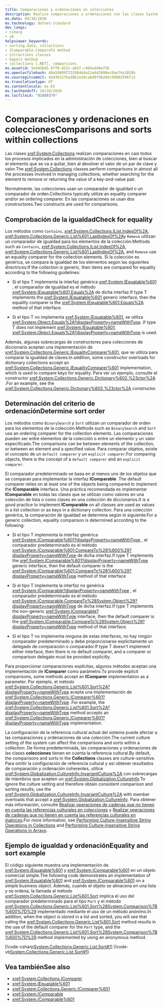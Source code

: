 ```yaml
---
title: Comparaciones y ordenaciones en colecciones
description: Realice comparaciones y ordenaciones con las clases System.Collections de .NET, que ayudan a buscar un elemento para quitar o devolver el valor de un par de clave y valor.
ms.date: 04/30/2020
ms.technology: dotnet-standard
dev_langs:
- csharp
- vb
helpviewer_keywords:
- sorting data, collections
- IComparable.CompareTo method
- Collections classes
- Equals method
- collections [.NET], comparisons
ms.assetid: 5e4d3b45-97f0-423c-a65f-c492ed40e73b
ms.openlocfilehash: 40a59809723298ddda21e642098ec8ae74a1828b
ms.sourcegitcommit: 4a938327bad8b2e20cabd0f46a9dc50882596f13
ms.translationtype: HT
ms.contentlocale: es-ES
ms.lasthandoff: 10/28/2020
ms.locfileid: "92889379"
---
```

# <a name="comparisons-and-sorts-within-collections"></a><span data-ttu-id="a498b-103">Comparaciones y ordenaciones en colecciones</span><span class="sxs-lookup"><span data-stu-id="a498b-103">Comparisons and sorts within collections</span></span>

<span data-ttu-id="a498b-104">Las clases <xref:System.Collections> realizan comparaciones en casi todos los procesos implicados en la administración de colecciones, bien al buscar el elemento que se va a quitar, bien al devolver el valor de un par de clave y valor.</span><span class="sxs-lookup"><span data-stu-id="a498b-104">The <xref:System.Collections> classes perform comparisons in almost all the processes involved in managing collections, whether searching for the element to remove or returning the value of a key-and-value pair.</span></span>

<span data-ttu-id="a498b-105">Normalmente, las colecciones usan un comparador de igualdad o un comparador de orden.</span><span class="sxs-lookup"><span data-stu-id="a498b-105">Collections typically utilize an equality comparer and/or an ordering comparer.</span></span> <span data-ttu-id="a498b-106">En las comparaciones se usan dos constructores.</span><span class="sxs-lookup"><span data-stu-id="a498b-106">Two constructs are used for comparisons.</span></span>

<a name="BKMK_Checkingforequality"></a>
## <a name="check-for-equality"></a><span data-ttu-id="a498b-107">Comprobación de la igualdad</span><span class="sxs-lookup"><span data-stu-id="a498b-107">Check for equality</span></span>

<span data-ttu-id="a498b-108">Los métodos como `Contains`, <xref:System.Collections.IList.IndexOf%2A>, <xref:System.Collections.Generic.List%601.LastIndexOf%2A>y `Remove` utilizan un comparador de igualdad para los elementos de la colección.</span><span class="sxs-lookup"><span data-stu-id="a498b-108">Methods such as `Contains`, <xref:System.Collections.IList.IndexOf%2A>, <xref:System.Collections.Generic.List%601.LastIndexOf%2A>, and `Remove` use an equality comparer for the collection elements.</span></span> <span data-ttu-id="a498b-109">Si la colección es genérica, se compara la igualdad de los elementos según las siguientes directrices:</span><span class="sxs-lookup"><span data-stu-id="a498b-109">If the collection is generic, then items are compared for equality according to the following guidelines:</span></span>

- <span data-ttu-id="a498b-110">Si el tipo T implementa la interfaz genérica <xref:System.IEquatable%601> , el comparador de igualdad es el método <xref:System.IEquatable%601.Equals%2A> de dicha interfaz.</span><span class="sxs-lookup"><span data-stu-id="a498b-110">If type T implements the <xref:System.IEquatable%601> generic interface, then the equality comparer is the <xref:System.IEquatable%601.Equals%2A> method of that interface.</span></span>

- <span data-ttu-id="a498b-111">Si el tipo T no implementa <xref:System.IEquatable%601>, se utiliza <xref:System.Object.Equals%2A?displayProperty=nameWithType> .</span><span class="sxs-lookup"><span data-stu-id="a498b-111">If type T does not implement <xref:System.IEquatable%601>, <xref:System.Object.Equals%2A?displayProperty=nameWithType> is used.</span></span>

<span data-ttu-id="a498b-112">Además, algunas sobrecargas de constructores para colecciones de diccionario aceptan una implementación de <xref:System.Collections.Generic.IEqualityComparer%601>, que se utiliza para comparar la igualdad de claves.</span><span class="sxs-lookup"><span data-stu-id="a498b-112">In addition, some constructor overloads for dictionary collections accept an <xref:System.Collections.Generic.IEqualityComparer%601> implementation, which is used to compare keys for equality.</span></span> <span data-ttu-id="a498b-113">Para ver un ejemplo, consulte el constructor <xref:System.Collections.Generic.Dictionary%602.%23ctor%2A> .</span><span class="sxs-lookup"><span data-stu-id="a498b-113">For an example, see the <xref:System.Collections.Generic.Dictionary%602.%23ctor%2A> constructor.</span></span>

<a name="BKMK_Determiningsortorder"></a>
## <a name="determine-sort-order"></a><span data-ttu-id="a498b-114">Determinación del criterio de ordenación</span><span class="sxs-lookup"><span data-stu-id="a498b-114">Determine sort order</span></span>

<span data-ttu-id="a498b-115">Los métodos como `BinarySearch` y `Sort` utilizan un comparador de orden para los elementos de la colección.</span><span class="sxs-lookup"><span data-stu-id="a498b-115">Methods such as `BinarySearch` and `Sort` use an ordering comparer for the collection elements.</span></span> <span data-ttu-id="a498b-116">Las comparaciones pueden ser entre elementos de la colección o entre un elemento y un valor especificado.</span><span class="sxs-lookup"><span data-stu-id="a498b-116">The comparisons can be between elements of the collection, or between an element and a specified value.</span></span> <span data-ttu-id="a498b-117">Para comparar objetos, existe el concepto de un `default comparer` y un `explicit comparer`.</span><span class="sxs-lookup"><span data-stu-id="a498b-117">For comparing objects, there is the concept of a `default comparer` and an `explicit comparer`.</span></span>

<span data-ttu-id="a498b-118">El comparador predeterminado se basa en al menos uno de los objetos que se comparan para implementar la interfaz **IComparable** .</span><span class="sxs-lookup"><span data-stu-id="a498b-118">The default comparer relies on at least one of the objects being compared to implement the **IComparable** interface.</span></span> <span data-ttu-id="a498b-119">Una práctica recomendada es implementar **IComparable** en todas las clases que se utilizan como valores en una colección de lista o como claves en una colección de diccionarios.</span><span class="sxs-lookup"><span data-stu-id="a498b-119">It is a good practice to implement **IComparable** on all classes are used as values in a list collection or as keys in a dictionary collection.</span></span> <span data-ttu-id="a498b-120">Para una colección genérica, la comparación de igualdad se determina según lo siguiente:</span><span class="sxs-lookup"><span data-stu-id="a498b-120">For a generic collection, equality comparison is determined according to the following:</span></span>

- <span data-ttu-id="a498b-121">Si el tipo T implementa la interfaz genérica <xref:System.IComparable%601?displayProperty=nameWithType> , el comparador predeterminado es el método <xref:System.IComparable%601.CompareTo%28%600%29?displayProperty=nameWithType> de dicha interfaz.</span><span class="sxs-lookup"><span data-stu-id="a498b-121">If type T implements the <xref:System.IComparable%601?displayProperty=nameWithType> generic interface, then the default comparer is the <xref:System.IComparable%601.CompareTo%28%600%29?displayProperty=nameWithType> method of that interface</span></span>

- <span data-ttu-id="a498b-122">Si el tipo T implementa la interfaz no genérica <xref:System.IComparable?displayProperty=nameWithType> , el comparador predeterminado es el método <xref:System.IComparable.CompareTo%28System.Object%29?displayProperty=nameWithType> de dicha interfaz.</span><span class="sxs-lookup"><span data-stu-id="a498b-122">If type T implements the non-generic <xref:System.IComparable?displayProperty=nameWithType> interface, then the default comparer is the <xref:System.IComparable.CompareTo%28System.Object%29?displayProperty=nameWithType> method of that interface.</span></span>

- <span data-ttu-id="a498b-123">Si el tipo T no implementa ninguna de estas interfaces, no hay ningún comparador predeterminado y debe proporcionarse explícitamente un delegado de comparación o comparador.</span><span class="sxs-lookup"><span data-stu-id="a498b-123">If type T doesn't implement either interface, then there is no default comparer, and a comparer or comparison delegate must be provided explicitly.</span></span>

<span data-ttu-id="a498b-124">Para proporcionar comparaciones explícitas, algunos métodos aceptan una implementación de **IComparer** como parámetro.</span><span class="sxs-lookup"><span data-stu-id="a498b-124">To provide explicit comparisons, some methods accept an **IComparer** implementation as a parameter.</span></span> <span data-ttu-id="a498b-125">Por ejemplo, el método <xref:System.Collections.Generic.List%601.Sort%2A?displayProperty=nameWithType> acepta una implementación de <xref:System.Collections.Generic.IComparer%601?displayProperty=nameWithType> .</span><span class="sxs-lookup"><span data-stu-id="a498b-125">For example, the <xref:System.Collections.Generic.List%601.Sort%2A?displayProperty=nameWithType> method accepts an <xref:System.Collections.Generic.IComparer%601?displayProperty=nameWithType> implementation.</span></span>

<span data-ttu-id="a498b-126">La configuración de la referencia cultural actual del sistema puede afectar a las comparaciones y ordenaciones de una colección.</span><span class="sxs-lookup"><span data-stu-id="a498b-126">The current culture setting of the system can affect the comparisons and sorts within a collection.</span></span> <span data-ttu-id="a498b-127">De forma predeterminada, las comparaciones y ordenaciones de las clases **colecciones** tienen en cuenta la referencia cultural.</span><span class="sxs-lookup"><span data-stu-id="a498b-127">By default, the comparisons and sorts in the **Collections** classes are culture-sensitive.</span></span> <span data-ttu-id="a498b-128">Para omitir la configuración de referencia cultural y así obtener resultados de comparación y ordenación coherentes, utilice <xref:System.Globalization.CultureInfo.InvariantCulture%2A> con sobrecargas de miembros que acepten un <xref:System.Globalization.CultureInfo>.</span><span class="sxs-lookup"><span data-stu-id="a498b-128">To ignore the culture setting and therefore obtain consistent comparison and sorting results, use the <xref:System.Globalization.CultureInfo.InvariantCulture%2A> with member overloads that accept a <xref:System.Globalization.CultureInfo>.</span></span> <span data-ttu-id="a498b-129">Para obtener más información, consulte [Realizar operaciones de cadenas que no tienen en cuenta las referencias culturales en colecciones](../globalization-localization/performing-culture-insensitive-string-operations-in-collections.md) y [Realizar operaciones de cadenas que no tienen en cuenta las referencias culturales en matrices](../globalization-localization/performing-culture-insensitive-string-operations-in-arrays.md).</span><span class="sxs-lookup"><span data-stu-id="a498b-129">For more information, see [Performing Culture-Insensitive String Operations in Collections](../globalization-localization/performing-culture-insensitive-string-operations-in-collections.md) and [Performing Culture-Insensitive String Operations in Arrays](../globalization-localization/performing-culture-insensitive-string-operations-in-arrays.md).</span></span>

<a name="BKMK_Equalityandsortexample"></a>
## <a name="equality-and-sort-example"></a><span data-ttu-id="a498b-130">Ejemplo de igualdad y ordenación</span><span class="sxs-lookup"><span data-stu-id="a498b-130">Equality and sort example</span></span>

<span data-ttu-id="a498b-131">El código siguiente muestra una implementación de <xref:System.IEquatable%601> y <xref:System.IComparable%601> en un objeto comercial simple.</span><span class="sxs-lookup"><span data-stu-id="a498b-131">The following code demonstrates an implementation of <xref:System.IEquatable%601> and <xref:System.IComparable%601> on a simple business object.</span></span> <span data-ttu-id="a498b-132">Además, cuando el objeto se almacena en una lista y se ordena, la llamada al método <xref:System.Collections.Generic.List%601.Sort> implica el uso del comparador predeterminado para el tipo `Part` y el método <xref:System.Collections.Generic.List%601.Sort%28System.Comparison%7B%600%7D%29> implementado mediante el uso de un método anónimo.</span><span class="sxs-lookup"><span data-stu-id="a498b-132">In addition, when the object is stored in a list and sorted, you will see that calling the <xref:System.Collections.Generic.List%601.Sort> method results in the use of the default comparer for the `Part` type, and the <xref:System.Collections.Generic.List%601.Sort%28System.Comparison%7B%600%7D%29> method implemented by using an anonymous method.</span></span>

[!code-csharp[System.Collections.Generic.List.Sort#1](../../../samples/snippets/csharp/VS_Snippets_CLR_System/system.collections.generic.list.sort/cs/program.cs#1)]
[!code-vb[System.Collections.Generic.List.Sort#1](../../../samples/snippets/visualbasic/VS_Snippets_CLR_System/system.collections.generic.list.sort/vb/module1.vb#1)]

## <a name="see-also"></a><span data-ttu-id="a498b-133">Vea también</span><span class="sxs-lookup"><span data-stu-id="a498b-133">See also</span></span>

- <xref:System.Collections.IComparer>
- <xref:System.IEquatable%601>
- <xref:System.Collections.Generic.IComparer%601>
- <xref:System.IComparable>
- <xref:System.IComparable%601>
